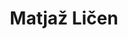 ---
SICRIS: null
draft: false
fixName: matjaž_ličen
lab: null
labPos: null
location: null
mailInfo: null
officeHours: null
profName: Matjaž Ličen
profTitle: Collaborator
telephoneInfo: null
title: Matjaž Ličen
---